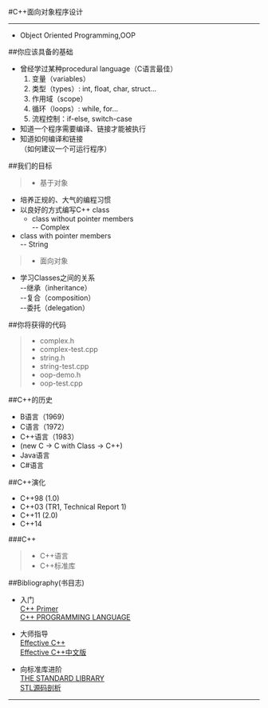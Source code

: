 #C++面向对象程序设计

------

- Object Oriented Programming,OOP

##你应该具备的基础

- 曾经学过某种procedural language（C语言最佳）  
  1. 变量（variables）  
  2. 类型（types）: int, float, char, struct...  
  3. 作用域（scope）  
  4. 循环（loops）: while, for...  
  5. 流程控制：if-else, switch-case  
- 知道一个程序需要编译、链接才能被执行
- 知道如何编译和链接  
（如何建议一个可运行程序）

##我们的目标

>* 基于对象

- 培养正规的、大气的编程习惯
- 以良好的方式编写C++ class  
  - class without pointer members  
-- Complex  
 - class with pointer members  
-- String

>* 面向对象

- 学习Classes之间的关系  
--继承（inheritance）  
--复合（composition）  
--委托（delegation）

##你将获得的代码

>* complex.h
>* complex-test.cpp
>* string.h
>* string-test.cpp
>* oop-demo.h
>* oop-test.cpp

##C++的历史

- B语言（1969）
- C语言（1972）
- C++语言（1983）  
 - (new C -> C with Class -> C++)
- Java语言
- C#语言

##C++演化
- C++98 (1.0)
- C++03 (TR1, Technical Report 1)
- C++11 (2.0)
- C++14

###C++
>* C++语言
>* C++标准库

##Bibliography(书目志)

- 入门  
[C++ Primer][1]  
[C++ PROGRAMMING LANGUAGE][2]  

- 大师指导  
[Effective C++][3]  
[Effective C++中文版][4]

- 向标准库进阶   
[THE STANDARD LIBRARY][5]  
[STL源码剖析][6]

------
[1]:http://book.douban.com/subject/25708312/
[2]:http://book.douban.com/subject/25708312/
[3]:http://book.douban.com/subject/25708312/
[4]:http://book.douban.com/subject/25708312/
[5]:http://book.douban.com/subject/25708312/
[6]:http://book.douban.com/subject/25708312/